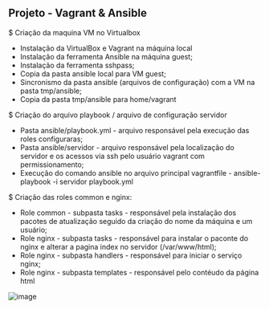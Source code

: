 ## Projeto - Vagrant & Ansible

$ Criação da maquina VM no Virtualbox
* Instalação da VirtualBox e Vagrant na máquina local
* Instalação da ferramenta Ansible na máquina guest;
* Instalação da ferramenta sshpass;
* Copia da pasta ansible local para VM guest;
* Sincronismo da pasta ansible (arquivos de configuração) com a VM na pasta tmp/ansible;
* Copia da pasta tmp/ansible para home/vagrant

$ Criação do arquivo playbook / arquivo de configuração servidor
* Pasta ansible/playbook.yml - arquivo responsável pela execução das roles configuraras;
* Pasta ansible/servidor - arquivo responsável pela localização do servidor e os acessos via ssh pelo usuário vagrant com permissionamento; 
* Execução do comando ansible no arquivo principal vagrantfile - ansible-playbook -i servidor playbook.yml 

$ Criação das roles common e nginx:
* Role common - subpasta tasks - responsável pela instalação dos pacotes de atualização seguido da criação do nome da máquina e um usuário;
* Role nginx - subpasta tasks - responsável para instalar o paconte do nginx e alterar a pagina index no servidor (/var/www/html);
* Role nginx - subpasta handlers - responsável para iniciar o serviço nginx;
* Role nginx - subpasta templates - responsável pelo contéudo da página html

![image](https://user-images.githubusercontent.com/44216245/201798512-b0f34f61-f188-4a23-9447-9f9d508c6972.png)
